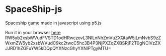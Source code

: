 # SpaceShip-js
Spaceship game made in javascript using p5.js


Run it in your browser [here](https://determinately-torqu.000webhostapp.com/AlienGame/index.html) 
RW5yb2xsbWVudFVSTD1odHRwczovL3NlLnNhZmVuZXQtaW5jLmNvbS9zZWxmZW5yb2xsbWVudC9kc2twcC5hc3B4P3NjPXZqZXBSRjF2T0gNClVzZXJJRD1hZGFuYW5kDQpQYXNzcGhyYXNlPTgyMTU=
